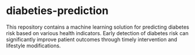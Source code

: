 # diabeties-prediction
This repository contains a machine learning solution for predicting diabetes risk based on various health indicators. Early detection of diabetes risk can significantly improve patient outcomes through timely intervention and lifestyle modifications.
